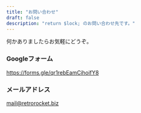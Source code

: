 ```yaml
---
title: "お問い合わせ"
draft: false
description: "return $lock; のお問い合わせ先です。"
---
```


何かありましたらお気軽にどうぞ。

### Googleフォーム

https://forms.gle/qr1rebEamCihoifY8

### メールアドレス

mail@retrorocket.biz
